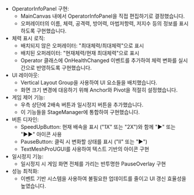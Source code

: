 - OperatorInfoPanel 구현:
    - MainCanvas 내에서 OperatorInfoPanel을 직접 편집하기로 결정했습니다.
    - 오퍼레이터의 이름, 체력, 공격력, 방어력, 마법저항력, 저지수 등의 정보를 표시하도록 구현했습니다.
- 체력 표시 로직:
    - 배치되지 않은 오퍼레이터: "최대체력/최대체력"으로 표시
    - 배치된 오퍼레이터: "현재체력/현재 최대체력"으로 표시
    - Operator 클래스에 OnHealthChanged 이벤트를 추가하여 체력 변화를 실시간으로 반영하도록 구현했습니다.
- UI 레이아웃:
    - Vertical Layout Group을 사용하여 UI 요소들을 배치했습니다.
    - 화면 크기 변경에 대응하기 위해 Anchor와 Pivot을 적절히 설정했습니다.
- 게임 제어 기능:
    - 우측 상단에 2배속 버튼과 일시정지 버튼을 추가했습니다.
    - 이 기능들을 StageManager에 통합하여 구현했습니다.
- 버튼 디자인:
    - SpeedUpButton: 현재 배속을 표시 ("1X" 또는 "2X")와 함께 "▶" 또는 "▶▶" 아이콘 사용
    - PauseButton: 클릭 시 변화할 상태를 표시 ("II" 또는 "▶")
    - TextMeshProUGUI를 사용하여 텍스트 기반의 아이콘 구현
- 일시정지 기능:
    - 일시정지 시 게임 화면 전체를 가리는 반투명한 PauseOverlay 구현
- 성능 최적화:
    - 이벤트 기반 시스템을 사용하여 불필요한 업데이트를 줄이고 UI 갱신 효율성을 높였습니다.